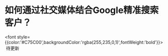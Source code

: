# 如何通过社交媒体结合Google精准搜索客户？

<font style={{color:'#C75C00',backgroundColor:'rgba(255,235,0,1)',fontWeight:'bold'}}>&nbsp;待更新&nbsp;</font>